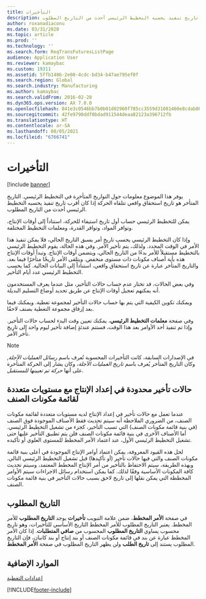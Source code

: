```yaml
---
title: التأخيرات
description: يوفر هذا الموضوع معلومات حول التواريخ المتأخرة في التخطيط الرئيسي. التاريخ المتأخر هو تاريخ استحقاق واقعي تتلقاه الحركة إذا كان أقرب تاريخ تنفيذ يحسبه التخطيط الرئيسي أحدث من التاريخ المطلوب.
author: roxanadiaconu
ms.date: 03/31/2020
ms.topic: article
ms.prod: ''
ms.technology: ''
ms.search.form: ReqTransFuturesListPage
audience: Application User
ms.reviewer: kamaybac
ms.custom: 19311
ms.assetid: 5ffb1486-2e08-4cdc-bd34-b47ae795ef0f
ms.search.region: Global
ms.search.industry: Manufacturing
ms.author: kamaybac
ms.search.validFrom: 2016-02-28
ms.dyn365.ops.version: AX 7.0.0
ms.openlocfilehash: 841e3c0546bb7b0b01d02960f785cc3559d31081460e8cdab082104b9dbef8e6
ms.sourcegitcommit: 42fe9790ddf0bdad911544deaa82123a396712fb
ms.translationtype: HT
ms.contentlocale: ar-SA
ms.lasthandoff: 08/05/2021
ms.locfileid: "6766741"
---
```

# <a name="delays"></a>التأخيرات

[!include [banner](../includes/banner.md)]

يوفر هذا الموضوع معلومات حول التواريخ المتأخرة في التخطيط الرئيسي. التاريخ المتأخر هو تاريخ استحقاق واقعي تتلقاه الحركة إذا كان أقرب تاريخ تنفيذ يحسبه التخطيط الرئيسي أحدث من التاريخ المطلوب.

يمكن للتخطيط الرئيسي حساب أول تاريخ استيفاء للحركة، استناداً إلى أوقات الإنتاج، وتوافر المواد، وتوافر القدرة، ومعلمات التخطيط المختلفة. 

وإذا كان التخطيط الرئيسي يحسب تاريخ أمر يسبق التاريخ الحالي، فلا يمكن تنفيذ هذا الأمر في الوقت المحدد. ولذلك، يتم تأخير الأمر. وفي هذه الحالة، يقوم التخطيط الرئيسي بالتخطيط مستقبلاً للأمر بدءًا من التاريخ الحالي، ويتضمن أوقات الإنتاج. وتبدأ أوقات الإنتاج هذه بأية أصناف مكونات ذات مستوى منخفض. ويتلقى الأمر تاريخًا متأخرًا فيما بعد. والتاريخ المتأخر عبارة عن تاريخ استحقاق واقعي، استناداً إلى البيانات الحالية. كما يحسب التخطيط الرئيسي عدد أيام التأخير. 

وفي بعض الحالات، قد تختار عدم حساب حالات التأخير، مثل عندما يعرف المستخدمون أنه يمكنهم تعجيل أوقات الإنتاج عن طريق تحديد أوضاع التسليم البديلة. 

ويمكنك تكوين الكيفية التي يتم بها حساب حالات التأخير لمجموعة تغطية. ويمكنك فيما بعد إرفاق مجموعة التغطية بصنف لاحقًا. 

وفي صفحة **معلمات التخطيط الرئيسي**، يمكنك تعيين وقت البدء لحساب حالات التأخير. وإذا تم تنفيذ أحد الأوامر بعد هذا الوقت، فستتم عندئذٍ إضافة تأخير ليوم واحد إلى تاريخ تأخر الأمر. 

> [!NOTE]
> في الإصدارات السابقة، كانت التأخيرات المحسوبة تُعرف باسم *رسائل العمليات الآجلة‬*, وكان التاريخ المتأخر يُعرف باسم *تاريخ العمليات الآجلة*، وكان يشار إلى الحركة المتأخرة على أنها *حركة تم تعيينها للمستقبل*.

## <a name="limited-delays-in-production-setup-with-multiple-bom-levels"></a>حالات تأخير محدودة في إعداد الإنتاج مع مستويات متعددة لقائمة مكونات الصنف‬
عندما تعمل مع حالات تأخير في إعداد الإنتاج لديه مستويات متعددة لقائمة مكونات الصنف‬، من الضروري الملاحظة أنه سيتم تحديث فقط الأصناف الموجودة فوق الصنف (في بنية قائمة مكونات الصنف‬) التي تسبب التأخير، كجزء من تشغيل التخطيط الرئيسي. أما الأصناف الأخرى في بنية قائمة مكونات الصنف فلن يتم تطبيق التأخير عليها حتى تشغيل التخطيط الرئيسي الأول، عند اعتماد الأمر المخطط للمستوى العلوي أو تأكيده. 

لحل هذه القيود المعروفة، يمكن اعتماد أوامر الإنتاج الموجودة في أعلى بنية قائمة مكونات الصنف والتي فيها حالات تأخير (أو تأكيدها) قبل تشغيل التخطيط الرئيسي التالي. وبهذه الطريقة، سيتم الاحتفاظ بالتأخير من أمر الإنتاج المخطط المعتمد، وسيتم تحديث كافة المكونات الأساسية وفقًا لذلك.
كما يمكن استخدام رسائل الاجراءات سيتم الأوامر المخططة التي يمكن نقلها إلى تاريخ لاحق بسبب حالات التأخير في بنية قائمة مكونات الصنف.

## <a name="desired-date"></a>التاريخ المطلوب

في صفحة **الأمر المخطط**، ضمن علامة التبويب **تأخيرات** يوجد **التاريخ المطلوب‬** للأمر المخطط. يعتبر التاريخ المطلوب للأمر المخطط التاريخ الأساسي للتأخيرات، وهو تاريخ محسوب يساوي **التاريخ المطلوب** المحسوب من **صافي المتطلبات**. إذا كان الأمر المخطط عبارة عن بند في قائمة مكونات الصنف أو بند إنتاج أو بند كانبان، فإن التاريخ المطلوب يستند إلى **تاريخ الطلب** ولن يظهر التاريخ المطلوب في صفحة **الأمر المخطط**.

## <a name="additional-resources"></a>الموارد الإضافية

[إعدادات التغطية](coverage-settings.md)


[!INCLUDE[footer-include](../../includes/footer-banner.md)]